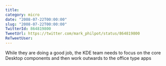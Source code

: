 ```yaml
---
title: 
category: micro
date: "2008-07-22T00:00:00"
slug: "2008-07-22T00:00:00"
TwitterId: 864819800
TweetUrl: https://twitter.com/mark_philpot/status/864819800
ReTweetUser: 
---
```


While they are doing a good job, the KDE team needs to focus on the core Desktop components and then work outwards to the office type apps